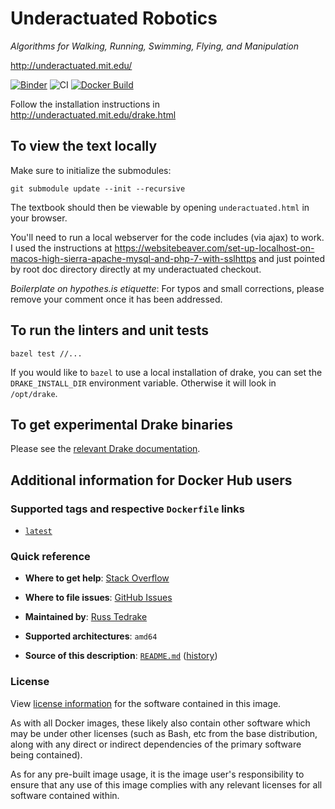 <!-- This file automatically populates the overview page on Docker Hub. -->

Underactuated Robotics
======================

*Algorithms for Walking, Running, Swimming, Flying, and Manipulation*

<http://underactuated.mit.edu/>

[![Binder](https://mybinder.org/badge_logo.svg)](https://mybinder.org/v2/gh/RussTedrake/underactuated/master)
![CI](https://github.com/RussTedrake/underactuated/workflows/CI/badge.svg)
[![Docker Build](https://img.shields.io/docker/cloud/build/russtedrake/underactuated?logo=docker)](https://hub.docker.com/r/russtedrake/underactuated)

Follow the installation instructions in http://underactuated.mit.edu/drake.html

To view the text locally
------------------------

Make sure to initialize the submodules:

```
git submodule update --init --recursive
```

The textbook should then be viewable by opening `underactuated.html` in your
browser.

You'll need to run a local webserver for the code includes (via ajax) to work. I
used the instructions at 
https://websitebeaver.com/set-up-localhost-on-macos-high-sierra-apache-mysql-and-php-7-with-sslhttps
and just pointed by root doc directory directly at my underactuated checkout.


*Boilerplate on hypothes.is etiquette*:  For typos and small corrections, please remove your comment once it has been addressed.


To run the linters and unit tests
---------------------------------

```
bazel test //...
```

If you would like to `bazel` to use a local installation of drake, you can set
the `DRAKE_INSTALL_DIR` environment variable.  Otherwise it will look in
`/opt/drake`.

To get experimental Drake binaries
----------------------------------

Please see the [relevant Drake documentation](https://drake.mit.edu/jenkins#building-binary-packages-on-demand).

Additional information for Docker Hub users
-------------------------------------------

### Supported tags and respective `Dockerfile` links

-	[`latest`](https://github.com/RussTedrake/underactuated/blob/master/scripts/docker/Dockerfile)

### Quick reference

* **Where to get help**:
  [Stack Overflow](https://stackoverflow.com/questions/tagged/underactuated)

* **Where to file issues**:
  [GitHub Issues](https://github.com/RussTedrake/underactuated/issues)

-	**Maintained by**:
	[Russ Tedrake](https://github.com/RussTedrake)

-	**Supported architectures**:
  `amd64`

-	**Source of this description**:
	[`README.md`](https://github.com/RussTedrake/underactuated/blob/master/README.md)
	([history](https://github.com/RussTedrake/underactuated/commits/master/README.md))

### License

View [license information](https://github.com/RussTedrake/underactuated/blob/master/LICENSE.TXT)
for the software contained in this image.

As with all Docker images, these likely also contain other software which may be
under other licenses (such as Bash, etc from the base distribution, along with
any direct or indirect dependencies of the primary software being contained).

As for any pre-built image usage, it is the image user's responsibility to
ensure that any use of this image complies with any relevant licenses for all
software contained within.
